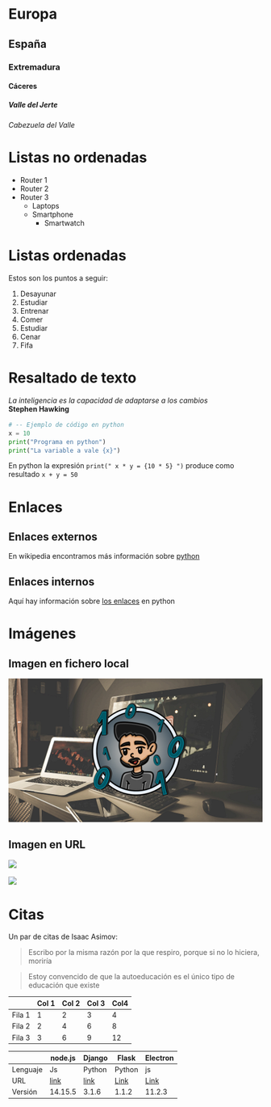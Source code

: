 # Europa
## España
### Extremadura
#### Cáceres
##### Valle del Jerte
###### Cabezuela del Valle

# Listas no ordenadas

* Router 1
* Router 2
* Router 3
  * Laptops
  * Smartphone
    * Smartwatch



# Listas ordenadas

Estos son los puntos a seguir:

1. Desayunar
2. Estudiar
3. Entrenar
4. Comer
5. Estudiar
6. Cenar
7. Fifa


# Resaltado de texto

*La inteligencia es la capacidad de adaptarse a los cambios*  
**Stephen Hawking**


```python
# -- Ejemplo de código en python
x = 10
print("Programa en python")
print("La variable a vale {x}")
```


En python la expresión `print(" x * y = {10 * 5} ")` produce como resultado `x + y = 50` 


# Enlaces 

## Enlaces externos

En wikipedia encontramos más información sobre [python](https://es.wikipedia.org/wiki/Python)

## Enlaces internos

Aquí hay información sobre [los enlaces](#Enlaces) en python


# Imágenes

## Imagen en fichero local

![](BG.jpg)


## Imagen en URL

![](https://upload.wikimedia.org/wikipedia/commons/2/2f/CC_BY-SA_3.0.png)

![](https://wallpapercave.com/wp/wp6200922.jpg)



# Citas

Un par de citas de Isaac Asimov:

> Escribo por la misma razón por la que respiro, porque si no lo hiciera, moriría

> Estoy convencido de que la autoeducación es el único tipo de educación que existe


|         | Col 1 | Col 2| Col 3| Col4 |
|---------|-------|------|------|------|
|  Fila 1 |   1   |   2  |   3  |  4   |
|  Fila 2 |   2   |   4  |   6  |  8   |
|  Fila 3 |   3   |   6  |   9  |  12  |


|          |  node.js  | Django | Flask | Electron |
|----------|-----------|--------|-------|----------|
| Lenguaje | Js        | Python | Python| js       |
| URL      | [link](https://nodejs.org/es/) | [link](https://www.djangoproject.com/)  | [Link](https://flask.palletsprojects.com/en/1.1.x/) | [Link](https://www.electronjs.org/) |
| Versión  |  14.15.5  | 3.1.6  | 1.1.2 | 11.2.3 |